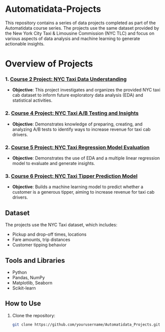 # Automatidata-Projects
This repository contains a series of data projects completed as part of the Automatidata course series. The projects use the same dataset provided by the New York City Taxi &amp; Limousine Commission (NYC TLC) and focus on various aspects of data analysis and machine learning to generate actionable insights.

# Overview of Projects

### 1. [Course 2 Project: NYC Taxi Data Understanding](./Course2_Project)
- **Objective**: This project investigates and organizes the provided NYC taxi cab dataset to inform future exploratory data analysis (EDA) and statistical activities.

### 2. [Course 4 Project: NYC Taxi A/B Testing and Insights](./Course4_Project)
- **Objective**: Demonstrates knowledge of preparing, creating, and analyzing A/B tests to identify ways to increase revenue for taxi cab drivers.

### 2. [Course 5 Project: NYC Taxi Regression Model Evaluation](./Course5_Project)
- **Objective**: Demonstrates the use of EDA and a multiple linear regression model to evaluate and generate insights.

### 3. [Course 6 Project: NYC Taxi Tipper Prediction Model](./Course6_Project)
- **Objective**: Builds a machine learning model to predict whether a customer is a generous tipper, aiming to increase revenue for taxi cab drivers.

## Dataset

The projects use the NYC Taxi dataset, which includes:
- Pickup and drop-off times, locations
- Fare amounts, trip distances
- Customer tipping behavior

## Tools and Libraries

- Python
- Pandas, NumPy
- Matplotlib, Seaborn
- Scikit-learn

## How to Use
1. Clone the repository:  
   ```bash
   git clone https://github.com/yourusername/Automatidata_Projects.git
